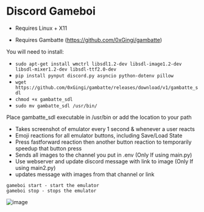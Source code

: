 # Discord Gameboi

* Requires Linux + X11

* Requires Gambatte (https://github.com/0xGingi/gambatte) 

You will need to install:
- `sudo apt-get install wmctrl libsdl1.2-dev libsdl-image1.2-dev libsdl-mixer1.2-dev libsdl-ttf2.0-dev`
- `pip install pynput discord.py asyncio python-dotenv pillow`
- `wget https://github.com/0xGingi/gambatte/releases/download/v1/gambatte_sdl`
- `chmod +x gambatte_sdl`
- `sudo mv gambatte_sdl /usr/bin/`

Place gambatte_sdl executable in /usr/bin or add the location to your path


* Takes screenshot of emulator every 1 second & whenever a user reacts
* Emoji reactions for all emulator buttons, including Save/Load State
* Press fastforward reaction then another button reaction to temporarily speedup that button press
* Sends all images to the channel you put in .env (Only If using main.py)
* Use webserver and update discord message with link to image (Only If using main2.py)
* updates message with images from that channel or link
```
gameboi start - start the emulator
gameboi stop - stops the emulator
```


![image](https://github.com/0xGingi/Discord-Gameboi/assets/104647854/d3e851f9-8f5c-4cd8-8157-142c4e26cc83)

